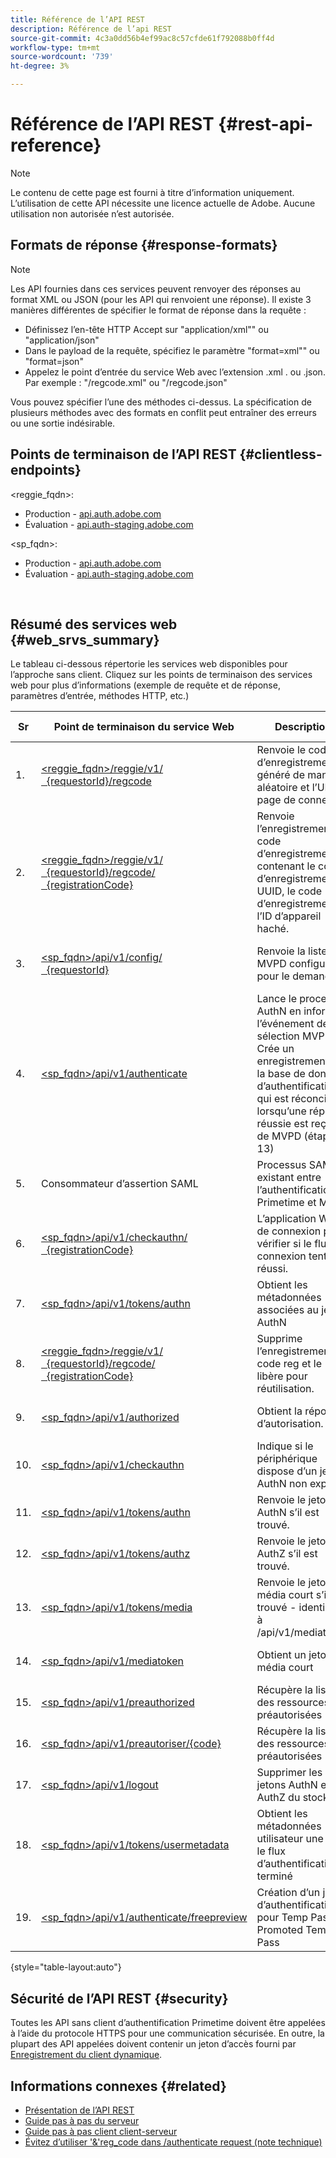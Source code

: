 ```yaml
---
title: Référence de l’API REST
description: Référence de l’api REST
source-git-commit: 4c3a0dd56b4ef99ac8c57cfde61f792088b0ff4d
workflow-type: tm+mt
source-wordcount: '739'
ht-degree: 3%

---
```



# Référence de l’API REST {#rest-api-reference}

>[!NOTE]
>
>Le contenu de cette page est fourni à titre d’information uniquement. L’utilisation de cette API nécessite une licence actuelle de Adobe. Aucune utilisation non autorisée n’est autorisée.

## Formats de réponse {#response-formats}


>[!NOTE]
>
> Les API fournies dans ces services peuvent renvoyer des réponses au format XML ou JSON (pour les API qui renvoient une réponse). Il existe 3 manières différentes de spécifier le format de réponse dans la requête :
>* Définissez l’en-tête HTTP Accept sur &quot;application/xml&quot;</code>&quot; ou &quot;application/json</code>&quot;
>* Dans le payload de la requête, spécifiez le paramètre &quot;format=xml&quot;</code>&quot; ou &quot;format=json</code>&quot;</li>
>* Appelez le point d’entrée du service Web avec l’extension .xml .</code> ou .json</code>. Par exemple : &quot;/regcode.xml</code>&quot; ou &quot;/regcode.json</code>&quot;
>
>Vous pouvez spécifier l’une des méthodes ci-dessus. La spécification de plusieurs méthodes avec des formats en conflit peut entraîner des erreurs ou une sortie indésirable.

## Points de terminaison de l’API REST {#clientless-endpoints}

&lt;reggie_fqdn>:

* Production - [api.auth.adobe.com](http://api.auth.adobe.com/)
* Évaluation - [api.auth-staging.adobe.com](http://api.auth-staging.adobe.com/)

&lt;sp_fqdn>:

* Production - [api.auth.adobe.com](http://api.auth.adobe.com/)
* Évaluation - [api.auth-staging.adobe.com](http://api.auth-staging.adobe.com/)

</br>


## Résumé des services web {#web_srvs_summary}

Le tableau ci-dessous répertorie les services web disponibles pour l’approche sans client. Cliquez sur les points de terminaison des services web pour plus d’informations (exemple de requête et de réponse, paramètres d’entrée, méthodes HTTP, etc.)


| Sr | Point de terminaison du service Web | Description | [Diag.  </br>Ref](http://tve.helpdocsonline.com/api-reference-v2-test#illustration). | Hébergé à | Appelé par |
| --- | --- | --- | --- | --- | --- |
| 1. | [&lt;reggie_fqdn>/reggie/v1/  </br>  {requestorId}/regcode](http://tve.helpdocsonline.com/registration-code-request) | Renvoie le code d’enregistrement généré de manière aléatoire et l’URI de page de connexion | 2 | Adobe  </br>Service Reg Code | Appareil dynamique |
| 2. | [&lt;reggie_fqdn>/reggie/v1/  </br>  {requestorId}/regcode/  </br>  {registrationCode}](http://tve.helpdocsonline.com/return-registration-record) | Renvoie l’enregistrement du code d’enregistrement contenant le code d’enregistrement UUID, le code d’enregistrement et l’ID d’appareil haché. | 8 | Adobe  </br>Service Reg Code | Authentification Primetime |
| 3. | [&lt;sp_fqdn>/api/v1/config/  </br>  {requestorId}](http://tve.helpdocsonline.com/provide-mvpd-list) | Renvoie la liste des MVPD configurés pour le demandeur | 5 | Adobe  </br>Primetime  </br>authentication  </br>Service | Connexion  </br>Web  </br>Application |
| 4. | [&lt;sp_fqdn>/api/v1/authenticate](http://tve.helpdocsonline.com/initiate-authentication) | Lance le processus AuthN en informant l’événement de sélection MVPD. Crée un enregistrement sur la base de données d’authentification, qui est réconcilié lorsqu’une réponse réussie est reçue de MVPD (étape 13) | 7 | Adobe  </br>Primetime  </br>authentication  </br>Service | Connexion  </br>Web  </br>Application |
| 5. | Consommateur d’assertion SAML | Processus SAML existant entre l’authentification Primetime et MVPD | 13 | Primetime  </br>authentication  </br>Service | Authentification Primetime |
| 6. | [&lt;sp_fqdn>/api/v1/checkauthn/  </br>  {registrationCode}](http://tve.helpdocsonline.com/check-authentication-flow-by-second-screen-web-app) | L’application Web de connexion peut vérifier si le flux de connexion tenté a réussi. |  | Primetime  </br>authentication   </br>Service | Connexion   </br>Web   </br>Application |
| 7. | [&lt;sp_fqdn>/api/v1/tokens/authn](http://tve.helpdocsonline.com/rest-api-retrieve-authentication-token) | Obtient les métadonnées associées au jeton AuthN | 15 | Primetime  </br>authentication  </br>Service | Appareil dynamique |
| 8. | [&lt;reggie_fqdn>/reggie/v1/  </br>  {requestorId}/regcode/  </br>  {registrationCode}](http://tve.helpdocsonline.com/delete-registration-record) | Supprime l’enregistrement du code reg et le libère pour réutilisation. | 16 | Adobe  </br>Service Reg Code | Authentification Primetime |
| 9. | [&lt;sp_fqdn>/api/v1/authorized](http://tve.helpdocsonline.com/initiate-authorization) | Obtient la réponse d’autorisation. | 17 | Primetime  </br>authentication  </br>Service | Appareil dynamique |
| 10. | [&lt;sp_fqdn>/api/v1/checkauthn](http://tve.helpdocsonline.com/check-authentication-token) | Indique si le périphérique dispose d’un jeton AuthN non expiré. |  | Primetime  </br>authentication  </br>Service | Appareil dynamique |
| 11. | [&lt;sp_fqdn>/api/v1/tokens/authn](http://tve.helpdocsonline.com/rest-api-retrieve-authentication-token) | Renvoie le jeton AuthN s’il est trouvé. |  | Primetime  </br>authentication  </br>Service | Appareil dynamique |
| 12. | [&lt;sp_fqdn>/api/v1/tokens/authz](http://tve.helpdocsonline.com/retrieve-authorization-token) | Renvoie le jeton AuthZ s’il est trouvé. |  | Primetime  </br>authentication  </br>Service | Appareil dynamique |
| 13. | [&lt;sp_fqdn>/api/v1/tokens/media](http://tve.helpdocsonline.com/obtain-short-media-token) | Renvoie le jeton de média court s’il est trouvé - identique à /api/v1/mediatoken |  | Primetime  </br>authentication  </br>Service | Appareil dynamique |
| 14. | [&lt;sp_fqdn>/api/v1/mediatoken](http://tve.helpdocsonline.com/obtain-short-media-token) | Obtient un jeton de média court |  | Primetime  </br>authentication  </br>Service | Appareil dynamique |
| 15. | [&lt;sp_fqdn>/api/v1/preauthorized](http://tve.helpdocsonline.com/retrieve-list-of-preauthorized-resources) | Récupère la liste des ressources préautorisées |  | Primetime  </br>authentication  </br>Service | Appareil dynamique |
| 16. | [&lt;sp_fqdn>/api/v1/preautoriser/{code}](http://tve.helpdocsonline.com/retrieve-list-of-preauthorized-resources-by-way-of-web-app) | Récupère la liste des ressources préautorisées |  | Primetime  </br>authentication  </br>Service | Application Web de connexion |
| 17. | [&lt;sp_fqdn>/api/v1/logout](http://tve.helpdocsonline.com/logout) | Supprimer les jetons AuthN et AuthZ du stockage |  | Primetime  </br>authentication   </br>Service | Appareil dynamique |
| 18. | [&lt;sp_fqdn>/api/v1/tokens/usermetadata](http://tve.helpdocsonline.com/user-metadata-call) | Obtient les métadonnées utilisateur une fois le flux d’authentification terminé | N/A | N/A | Appareil dynamique |
| 19. | [&lt;sp_fqdn>/api/v1/authenticate/freepreview](http://tve.helpdocsonline.com/free-preview-for-temp-pass-and-promotional-temp-pass) | Création d’un jeton d’authentification pour Temp Pass ou Promoted Temp Pass | N/A | Primetime  </br>authentication  </br>Service | Appareil dynamique |

{style=&quot;table-layout:auto&quot;}

## Sécurité de l’API REST {#security}

Toutes les API sans client d’authentification Primetime doivent être appelées à l’aide du protocole HTTPS pour une communication sécurisée. En outre, la plupart des API appelées doivent contenir un jeton d’accès fourni par [Enregistrement du client dynamique](http://tve.helpdocsonline.com/dynamic-client-registration).


## Informations connexes {#related}

* [Présentation de l’API REST](http://tve.helpdocsonline.com/reset-api-overview)
* [Guide pas à pas du serveur](http://tve.helpdocsonline.com/server-to-server-cookbook)
* [Guide pas à pas client client-serveur](http://tve.helpdocsonline.com/client-to-server)
* [Évitez d’utiliser &#39;&amp;&#39;reg\_code dans /authenticate request (note technique)](https://tve.zendesk.com/entries/23648011-Clientless-Avoid-using-reg-code-in-authenticate-request)
